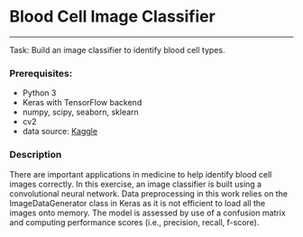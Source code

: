 # Blood Cell Image Classifier

---

Task: Build an image classifier to identify blood cell types.

### Prerequisites:
* Python 3
* Keras with TensorFlow backend
* numpy, scipy, seaborn, sklearn
* cv2
* data source: [Kaggle](https://www.kaggle.com/paultimothymooney/blood-cells)

### Description
There are important applications in medicine to help identify blood cell images correctly.
In this exercise, an image classifier is built using a convolutional neural network.
Data preprocessing in this work relies on the
ImageDataGenerator class in Keras as it is not efficient to load all the images onto memory. 
The model is assessed by use of a confusion matrix and computing performance scores (i.e., precision, recall, f-score).

